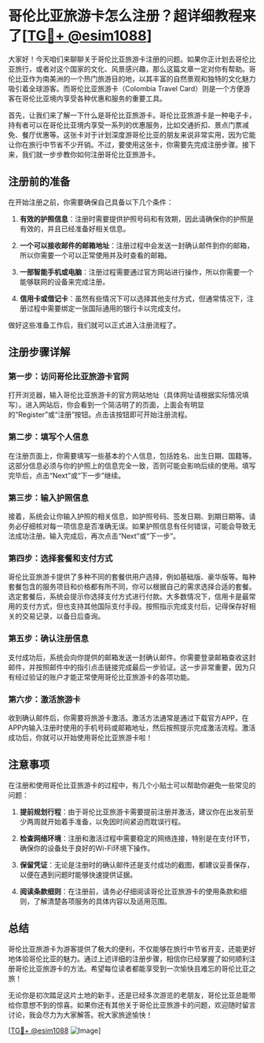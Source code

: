 # 哥伦比亚旅游卡怎么注册？超详细教程来了[[TG💪+ @esim1088](https://t.me/s/esim1088)]

大家好！今天咱们来聊聊关于哥伦比亚旅游卡注册的问题。如果你正计划去哥伦比亚旅行，或者对这个国家的文化、风景感兴趣，那么这篇文章一定对你有帮助。哥伦比亚作为南美洲的一个热门旅游目的地，以其丰富的自然景观和独特的文化魅力吸引着全球游客。而哥伦比亚旅游卡（Colombia Travel Card）则是一个方便游客在哥伦比亚境内享受各种优惠和服务的重要工具。

首先，让我们来了解一下什么是哥伦比亚旅游卡。哥伦比亚旅游卡是一种电子卡，持有者可以在哥伦比亚境内享受一系列的优惠服务，比如交通折扣、景点门票减免、餐厅优惠等。这张卡对于计划深度游哥伦比亚的朋友来说非常实用，因为它能让你在旅行中节省不少开销。不过，要使用这张卡，你需要先完成注册步骤。接下来，我们就一步步教你如何注册哥伦比亚旅游卡。

## 注册前的准备

在开始注册之前，你需要确保自己具备以下几个条件：

1. **有效的护照信息**：注册时需要提供护照号码和有效期，因此请确保你的护照是有效的，并且已经准备好相关信息。
   
2. **一个可以接收邮件的邮箱地址**：注册过程中会发送一封确认邮件到你的邮箱，所以你需要一个可以正常使用并及时查看的邮箱。

3. **一部智能手机或电脑**：注册过程需要通过官方网站进行操作，所以你需要一个能够联网的设备来完成注册。

4. **信用卡或借记卡**：虽然有些情况下可以选择其他支付方式，但通常情况下，注册过程中需要绑定一张国际通用的银行卡以完成支付。

做好这些准备工作后，我们就可以正式进入注册流程了。

## 注册步骤详解

### 第一步：访问哥伦比亚旅游卡官网

打开浏览器，输入哥伦比亚旅游卡的官方网站地址（具体网址请根据实际情况填写）。进入网站后，你会看到一个简洁明了的页面，上面会有明显的“Register”或“注册”按钮。点击该按钮即可开始注册流程。

### 第二步：填写个人信息

在注册页面上，你需要填写一些基本的个人信息，包括姓名、出生日期、国籍等。这部分信息必须与你的护照上的信息完全一致，否则可能会影响后续的使用。填写完毕后，点击“Next”或“下一步”继续。

### 第三步：输入护照信息

接着，系统会让你输入护照的相关信息，如护照号码、签发日期、到期日期等。请务必仔细核对每一项信息是否准确无误。如果护照信息有任何错误，可能会导致无法成功注册。输入完成后，再次点击“Next”或“下一步”。

### 第四步：选择套餐和支付方式

哥伦比亚旅游卡提供了多种不同的套餐供用户选择，例如基础版、豪华版等。每种套餐包含的服务项目和价格都有所不同，你可以根据自己的需求选择合适的套餐。选定套餐后，系统会提示你选择支付方式进行付款。大多数情况下，信用卡是最常用的支付方式，但也支持其他国际支付手段。按照指示完成支付后，记得保存好相关的交易记录，以备日后查询。

### 第五步：确认注册信息

支付成功后，系统会向你提供的邮箱发送一封确认邮件。你需要登录邮箱查收这封邮件，并按照邮件中的指引点击链接完成最后一步验证。这一步非常重要，因为只有经过验证的账户才能正常使用哥伦比亚旅游卡的各项功能。

### 第六步：激活旅游卡

收到确认邮件后，你需要将旅游卡激活。激活方法通常是通过下载官方APP，在APP内输入注册时使用的手机号码或邮箱地址，然后按照提示完成激活流程。激活成功后，你就可以开始使用哥伦比亚旅游卡啦！

## 注意事项

在注册和使用哥伦比亚旅游卡的过程中，有几个小贴士可以帮助你避免一些常见的问题：

1. **提前规划行程**：由于哥伦比亚旅游卡需要提前注册并激活，建议你在出发前至少两周就开始着手准备，以免因时间紧迫而耽误行程。

2. **检查网络环境**：注册和激活过程中需要稳定的网络连接，特别是在支付环节，确保你的设备处于良好的Wi-Fi环境下操作。

3. **保留凭证**：无论是注册时的确认邮件还是支付成功的截图，都建议妥善保存，以便在遇到问题时能够快速提供证据。

4. **阅读条款细则**：在注册前，请务必仔细阅读哥伦比亚旅游卡的使用条款和细则，了解清楚各项服务的具体内容以及适用范围。

## 总结

哥伦比亚旅游卡为游客提供了极大的便利，不仅能够在旅行中节省开支，还能更好地体验哥伦比亚的魅力。通过上述详细的注册步骤，相信你已经掌握了如何顺利注册哥伦比亚旅游卡的方法。希望每位读者都能享受到一次愉快且难忘的哥伦比亚之旅！

无论你是初次踏足这片土地的新手，还是已经多次游览的老朋友，哥伦比亚总能带给你意想不到的惊喜。如果你还有其他关于哥伦比亚旅游卡的问题，欢迎随时留言讨论，我会尽力为大家解答。祝大家旅途愉快！

[[TG💪+ @esim1088](https://t.me/s/esim1088) ![Image](https://i.postimg.cc/4NQfJmqS/Snipaste-2025-05-13-00-14-12.png)]